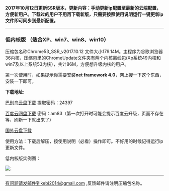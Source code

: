 **2017年10月12日更新SSR版本，更新内容：手动更新ip配置至最新的云端配置，方便新用户。下载过的用户不用再下载新版，只需要按照使用说明运行一键更新ip文件即可同步到最新配置。**

***

### 低内核版 （适合XP、win7、win8、win10）

压缩包名称Chrome53_SSR_v2017.10.12 文件大小179.14M。主程序为谷歌浏览器36内核，压缩包里的ChromeUpdate文件夹有两个内核离线包(Xp系统49内核和win7及以上系统53内核），共计86M，方便想升级内核的用户。

第一次使用时，如果提示你需要安装**net framework 4.0**，网上搜一下这个东西，安装一下即可。

**下载地址:**

[巴别鸟云盘下载](https://www.babel.cc/share.do?s=8936934241688075) 提取密码：24397

[百度云网盘下载](https://pan.baidu.com/s/1o883mt0) 密码：am83（第一次打开时可能会提示百度云升级，页面不存在等，刷新一下就出来了）

[国外云盘下载](https://nofile.io/f/eK0X0WaUc7R#4b0ab04ed4514369) 


使用方法：下载后解压，按使用说明（必看）操作即可。不好用的时候记得运行ip更新文件。


低内核版实例图：

![](https://raw.githubusercontent.com/Alvin9999/pac2/master/softimag/53chromess001.png)


***


有问题请发邮件到kebi2014@gmail.com ,反馈邮件请注明压缩包名称。